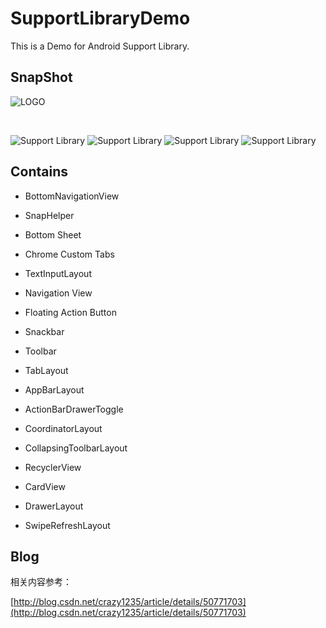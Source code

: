 # SupportLibraryDemo

This is a Demo for Android Support Library.

## SnapShot

![LOGO](https://github.com/crazy1235/SupportLibraryDemo/blob/master/gif/logo.png)

<br />

![Support Library](https://github.com/crazy1235/SupportLibraryDemo/blob/master/gif/support1.gif)
![Support Library](https://github.com/crazy1235/SupportLibraryDemo/blob/master/gif/support2.gif)
![Support Library](https://github.com/crazy1235/SupportLibraryDemo/blob/master/gif/support3.gif)
![Support Library](https://github.com/crazy1235/SupportLibraryDemo/blob/master/gif/support4.gif)


## Contains

* BottomNavigationView

* SnapHelper

* Bottom Sheet

* Chrome Custom Tabs

* TextInputLayout

* Navigation View

* Floating Action Button

* Snackbar

* Toolbar

* TabLayout

* AppBarLayout

* ActionBarDrawerToggle

* CoordinatorLayout

* CollapsingToolbarLayout

* RecyclerView

* CardView

* DrawerLayout

* SwipeRefreshLayout

## Blog

相关内容参考：

[http://blog.csdn.net/crazy1235/article/details/50771703](http://blog.csdn.net/crazy1235/article/details/50771703)